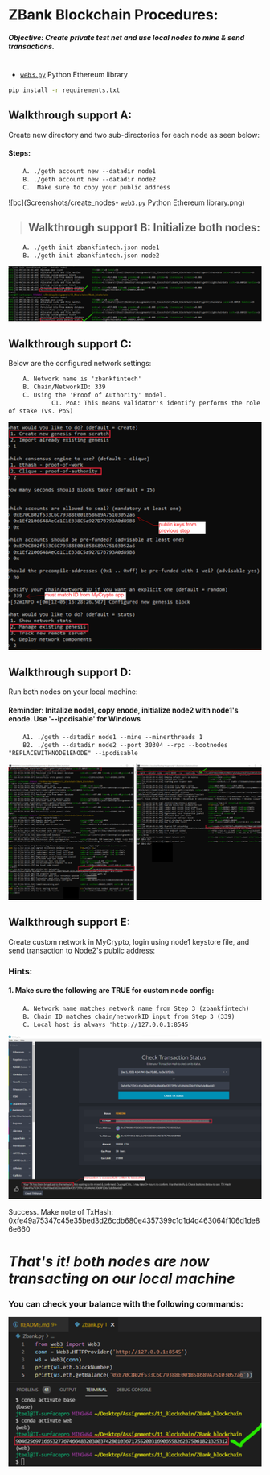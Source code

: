 # ZBank Blockchain Procedures:
##### ***Objective: Create private test net and use local nodes to mine & send transactions.***

#

- [`web3.py`](https://github.com/ethereum/web3.py) Python Ethereum library


```bash
pip install -r requirements.txt
```

## Walkthrough support **A**: 
Create new directory and two sub-directories for each node as seen below:

#### Steps:
        A. ./geth account new --datadir node1
        B. ./geth account new --datadir node2
        C.  Make sure to copy your public address

![bc](Screenshots/create_nodes- [`web3.py`](https://github.com/ethereum/web3.py) Python Ethereum library.png)



>## Walkthrough support **B**: Initialize both nodes:
        A. ./geth init zbankfintech.json node1
        B. ./geth init zbankfintech.json node2
        
![bc](Screenshots/initialize_nodes.png)



## Walkthrough support **C**: 
Below are the configured network settings:

        A. Network name is 'zbankfintech'
        B. Chain/NetworkID: 339
        C. Using the 'Proof of Authority' model. 
                C1. PoA: This means validator's identify performs the role of stake (vs. PoS)

![bc](Screenshots/network_config.png)


## Walkthrough support **D**: 
Run both nodes on your local machine:

####  **Reminder: Initalize node1, copy enode, initialize node2 with node1's enode. Use '--ipcdisable' for Windows**

        A1. ./geth --datadir node1 --mine --minerthreads 1
        B2. ./geth --datadir node2 --port 30304 --rpc --bootnodes "REPLACEWITHNODE1ENODE" --ipcdisable

![bc](Screenshots/run_nodes.png)


## Walkthrough support **E**: 
Create custom network in MyCrypto, login using node1 keystore file, and send transaction to Node2's public address:

### Hints:
#### 1. Make sure the following are TRUE for custom node config:
        A. Network name matches network name from Step 3 (zbankfintech)
        B. Chain ID matches chain/networkID input from Step 3 (339)
        C. Local host is always 'http://127.0.0.1:8545'

![bc](Screenshots/payment_verification.png)

Success. Make note of TxHash: 
0xfe49a75347c45e35bed3d26cdb680e4357399c1d1d4d463064f106d1de86e660


# ***That's it! both nodes are now transacting on our local machine***

### You can check your balance with the following commands:

![bc](Screenshots/check_balance.png)
